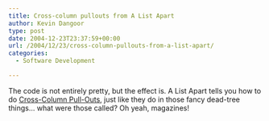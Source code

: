 ```yaml
---
title: Cross-column pullouts from A List Apart
author: Kevin Dangoor
type: post
date: 2004-12-23T23:37:59+00:00
url: /2004/12/23/cross-column-pullouts-from-a-list-apart/
categories:
  - Software Development

---
```

The code is not entirely pretty, but the effect is. A List Apart tells you how to do [Cross-Column Pull-Outs][1], just like they do in those fancy dead-tree things&#8230; what were those called? Oh yeah, magazines!

 [1]: http://www.alistapart.com/articles/crosscolumn/ "Cross-Column Pull-Outs: A List Apart"